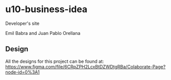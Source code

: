 # u10-business-idea

Developer's site

Emil Babra and Juan Pablo Orellana

## Design
All the designs for this project can be found at: https://www.figma.com/file/6CRpZPH2LcxBtDZWDtgRBa/Colaborate-Page?node-id=0%3A1
